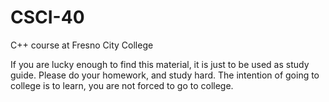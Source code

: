 # CSCI-40
C++ course at Fresno City College

If you are lucky enough to find this material, it is just to be used as study guide. Please do your homework, and study hard. The intention of going to college is to learn, you are not forced to go to college.
